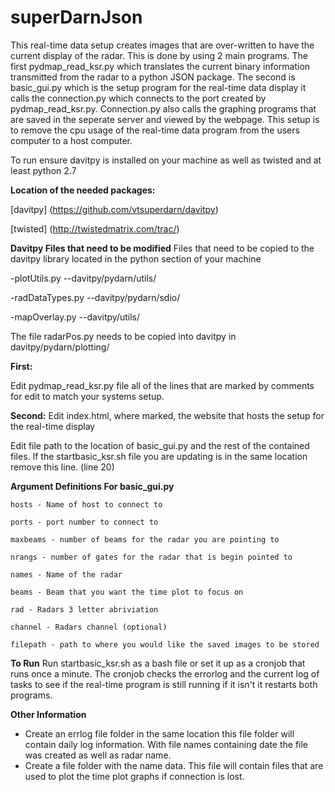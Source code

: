 # superDarnJson

This real-time data setup creates images that are over-written to have the current display of the radar. This is done by using 2 main programs. The first pydmap\_read\_ksr.py which translates the current binary information transmitted from the radar to a python JSON package. The second is basic\_gui.py which is the setup program for the real-time data display it calls the connection.py which connects to the port created by pydmap\_read\_ksr.py. Connection.py also calls the graphing programs that are saved in the seperate server and viewed by the webpage. This setup is to remove the cpu usage of the real-time data program from the users computer to a host computer.


To run ensure davitpy is installed on your machine as well as twisted and at least python 2.7

**Location of the needed packages:**

[davitpy] (https://github.com/vtsuperdarn/davitpy)

[twisted] (http://twistedmatrix.com/trac/)


**Davitpy Files that need to be modified**
Files that need to be copied to the davitpy library located in the python section of your machine

-plotUtils.py --davitpy/pydarn/utils/

-radDataTypes.py --davitpy/pydarn/sdio/

-mapOverlay.py   --davitpy/utils/

The file radarPos.py needs to be copied into davitpy in davitpy/pydarn/plotting/


**First:**

Edit pydmap\_read\_ksr.py file all of the lines that are marked by comments for edit to match your systems setup.

**Second:**
Edit index.html, where marked, the website that hosts the setup for the real-time display 

Edit file path to the location of basic_gui.py and the rest of the contained files. If the startbasic\_ksr.sh file you are updating is in the same location remove this line. (line 20) 



**Argument Definitions For basic\_gui.py**

```
hosts - Name of host to connect to

ports - port number to connect to

maxbeams - number of beams for the radar you are pointing to

nrangs - number of gates for the radar that is begin pointed to

names - Name of the radar

beams - Beam that you want the time plot to focus on

rad - Radars 3 letter abriviation

channel - Radars channel (optional)

filepath - path to where you would like the saved images to be stored
```


**To Run**
Run startbasic\_ksr.sh as a bash file or set it up as a cronjob that runs once a minute. The cronjob checks the errorlog and the current log of tasks to see if the real-time program is still running if it isn't it restarts both programs.


**Other Information**
- Create an errlog file folder in the same location this file folder will contain daily log information. With file names containing date the file was created as well as radar name.
- Create a file folder with the name data. This file will contain files that are used to plot the time plot graphs if connection is lost.



